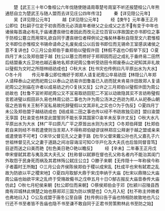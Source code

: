 <!-- { "loadSidebar": true } -->
　　楚【武王三十年○鲁桓公六年伐随使随请周尊楚号周室不听还报楚桓公八年熊通怒自立为楚武王与随人盟而去详见庄公四年传注】
　　秦【详见隠公元年】
　　吴【详见隠公元年】
　　越【详见隠公元年】
　　经【庚午】元年春王正月公即位【杜嗣子位定于初丧而改元必湏逾年者继父之业成父之志不有变于中年也诸侯每首歳必有礼于庙诸遭丧继位者因此而改元正位百官以序故国史亦书即位之事于防桓公簒立而用常礼欲自同于遭丧继位者释例论之偹矣林春秋自隠至文六君惟桓文书即位亦惟桓文书锡命请命之礼废矣成公以后皆书即位而无锡命王室感讽诸侯之意不复讲也】○三月公会郑伯于垂郑伯以璧假许田【林假不返也○假举下反】○夏四月丁未公及郑伯盟于越【杜公以簒立而修好于郑郑因而迎之成礼于垂终易二田然后结盟垂大丘卫地也越近垂地名郑求祀周公鲁听受祊田令郑废泰山之祀知其非礼故以璧假为文时之所隠林结祊成也】○秋大水【杜书灾也传例曰凡平原出水为大水】○冬十月
　　传元年春公即位脩好于郑郑人请复祀周公卒易祊田【林隠公八年郑人请释泰山之祀而祀周公以泰山之祊易许田鲁虽已入祊而犹未肯易许田故郑人复请祀周公之别庙在许者以成易祊之约○复扶又反】公许之三月郑伯以璧假许田为周公祊故也【杜鲁不冝听郑祀周公又不冝易取祊田犯二不冝以动故隐其实不言祊称璧假言若进璧以假田非久易也林周公祊二事也为许为周公汤沐之邑祊为郑人从祀泰山朝宿之邑皆有关王制不冝私易故托辞璧假以文其非礼之实也○为于伪反】○夏四月丁未公及郑伯盟于越结祊成也【结成易二田之事也传以经不书祊故独见祊】盟曰渝盟无享国【杜渝变也林变此盟誓则不能长享其国家○渝羊未反享许丈反】○秋大水凡平原出水为大水【林广平曰原凡广平之原皆出水则为水灾】○冬郑伯拜盟【杜郑伯若自来则经不书若遣使则当言郑人不得称郑伯疑谬误林郑庄公拜谢于越之盟或亲来或遣使皆不可考】○宋华父督见孔父之妻于路【杜华父督宋戴公孙也孔父嘉孔子六世祖林督见孔父之妻于道路之间冶容诲淫可知○华戸化及大夫氏也后皆同督音笃】目逆而送之曰美而艳【杜色美日艳○艳以瞻反】
　　经【辛未】二年春王正月戊申宋督弑其君与夷及其大夫孔父【杜称督以弑罪在督也孔父称名者内不能治其闺门外取怨于民身死而祸及其君林殇公弑庄公立】○滕子来朝【无传隠十一年称侯今称子者葢时王所黜】○三月公会齐侯陈侯郑伯于稷以成宋乱【杜成平也宋有弑君之乱故为防欲以平之稷宋地】○夏四月取郜大鼎于宋戊申纳于大庙【杜宋以鼎赂公大庙周公庙也始欲平宋之乱终于受赂故僃书之戊申五月十日○郜古报反大庙音泰传大庙仿此】○秋七月杞侯来朝【杜公即位而来朝】○蔡侯郑伯会于邓【杜颍川召陵县西南有邓城林此惧楚之始也蔡郑邓三国为防以惧楚也】○九月入杞【杜不称主帅微者也弗地曰入】○公及戎盟于唐冬公至自唐【杜传例曰告于庙也特相防故致地也凡公行还不书至者皆不告庙也隐不书至谦不敢自同于正君书劳策勲林此书至防之始】
